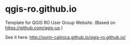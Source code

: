 qgis-ro.github.io
=================

Template for QGIS RO User Group Website.
(Based on https://github.com/qgis-us.)

See it here: http://sorin-calinica.github.io/qgis-ro.github.io/

